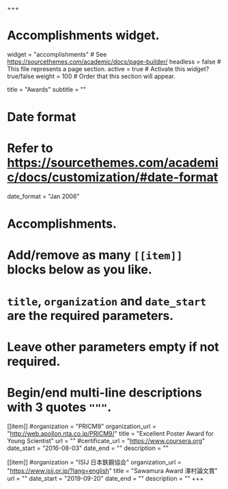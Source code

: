 +++
# Accomplishments widget.
widget = "accomplishments"  # See https://sourcethemes.com/academic/docs/page-builder/
headless = false  # This file represents a page section.
active = true  # Activate this widget? true/false
weight = 100  # Order that this section will appear.

title = "Awards"
subtitle = ""

# Date format
#   Refer to https://sourcethemes.com/academic/docs/customization/#date-format
date_format = "Jan 2006"

# Accomplishments.
#   Add/remove as many `[[item]]` blocks below as you like.
#   `title`, `organization` and `date_start` are the required parameters.
#   Leave other parameters empty if not required.
#   Begin/end multi-line descriptions with 3 quotes `"""`.

[[item]]
  #organization = "PRICM9"
  organization_url = "http://web.apollon.nta.co.jp/PRICM9/"
  title = "Excellent Poster Award for Young Scientist"
  url = ""
  #certificate_url = "https://www.coursera.org"
  date_start = "2016-08-03"
  date_end = ""
  description = ""

[[item]]
  #organization = "ISIJ 日本鉄鋼協会"
  organization_url = "https://www.isij.or.jp/?lang=english"
  title = "Sawamura Award 澤村論文賞"
  url = ""
  date_start = "2019-09-20"
  date_end = ""
  description = ""
+++
